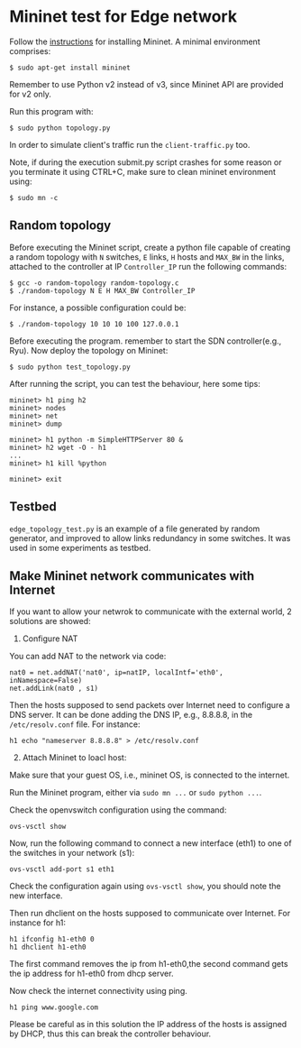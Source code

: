 # Mininet test for Edge network

Follow the [instructions](http://mininet.org/download/) for installing Mininet.
A minimal environment comprises:
    
    $ sudo apt-get install mininet 

Remember to use Python v2 instead of v3, since Mininet API are provided for v2 only.

Run this program with:
    
    $ sudo python topology.py
       
In order to simulate client's traffic run the `client-traffic.py` too.

Note, if during the execution submit.py script crashes for some reason or you terminate it using CTRL+C, 
make sure to clean mininet environment using:

    $ sudo mn -c
    
    
## Random topology

Before executing the Mininet script, create a python file capable of creating a 
random topology with `N` switches, `E` links, `H` hosts and `MAX_BW` in the links, 
attached to the controller at IP `Controller_IP`
run the following commands:

    $ gcc -o random-topology random-topology.c
    $ ./random-topology N E H MAX_BW Controller_IP
    
For instance, a possible configuration could be:

    $ ./random-topology 10 10 10 100 127.0.0.1
    
Before executing the program. remember to start the SDN controller(e.g., Ryu).
Now deploy the topology on Mininet:

    $ sudo python test_topology.py
    
After running the script, you can test the behaviour, here some tips:

    mininet> h1 ping h2
    mininet> nodes
    mininet> net
    mininet> dump
    
    mininet> h1 python -m SimpleHTTPServer 80 &
    mininet> h2 wget -O - h1
    ...
    mininet> h1 kill %python
    
    mininet> exit
    
## Testbed

`edge_topology_test.py` is an example of a file generated by random generator, 
and improved to allow links redundancy in some switches. 
It was used in some experiments as testbed.

## Make Mininet network communicates with Internet

If you want to allow your netwrok to communicate with the external world, 2 solutions are showed:

1. Configure NAT

You can add NAT to the network via code:
    
    nat0 = net.addNAT('nat0', ip=natIP, localIntf='eth0', inNamespace=False)
    net.addLink(nat0 , s1)
    
Then the hosts supposed to send packets over Internet need to configure a DNS server.
It can be done adding the DNS IP, e.g., 8.8.8.8, in the `/etc/resolv.conf` file. For instance:

    h1 echo "nameserver 8.8.8.8" > /etc/resolv.conf
    
2. Attach Mininet to loacl host:

Make sure that your guest OS, i.e., mininet OS, is connected to the internet.

Run the Mininet program, either via `sudo mn ...`  or `sudo python ...`.

Check the openvswitch configuration using the command:

    ovs-vsctl show
    
Now, run the following command to connect a new interface (eth1) to one of the switches in your network (s1): 

    ovs-vsctl add-port s1 eth1

Check the configuration again using `ovs-vsctl show`, you should note the new interface.

Then run dhclient on the hosts supposed to communicate over Internet. For instance for h1:

    h1 ifconfig h1-eth0 0
    h1 dhclient h1-eth0

The first command removes the ip from h1-eth0,the second command gets the ip address for h1-eth0 from dhcp server. 

Now check the internet connectivity using ping.

    h1 ping www.google.com
    
Please be careful as in this solution the IP address of the hosts is assigned by DHCP, thus this can break the controller behaviour.
